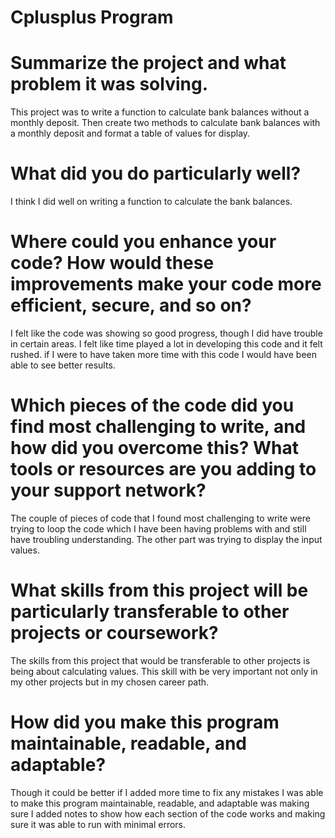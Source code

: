 # Cplusplus Program
# Summarize the project and what problem it was solving.
This project was to write a function to calculate bank balances without a monthly deposit. Then create two methods to calculate bank balances with a monthly deposit and format a table of values for display.

# What did you do particularly well?
I think I did well on writing a function to calculate the bank balances.

# Where could you enhance your code? How would these improvements make your code more efficient, secure, and so on?
I felt like the code was showing so good progress, though I did have trouble in certain areas. I felt like time played a lot in developing this code and it felt rushed. if I were to have taken more time with this code I would have been able to see better results.
# Which pieces of the code did you find most challenging to write, and how did you overcome this? What tools or resources are you adding to your support network?
The couple of pieces of code that I found most challenging to write were trying to loop the code which I have been having problems with and still have troubling understanding. The other part was trying to display the input values.
# What skills from this project will be particularly transferable to other projects or coursework?
The skills from this project that would be transferable to other projects is being about calculating values. This skill with be very important not only in my other projects but in my chosen career path. 
# How did you make this program maintainable, readable, and adaptable?
Though it could be better if I added more time to fix any mistakes I was able to make this program maintainable, readable, and adaptable was making sure I added notes to show how each section of the code works and making sure it was able to run with minimal errors. 
